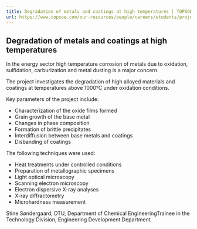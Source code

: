 ```yaml
---
title: Degradation of metals and coatings at high temperatures | TOPSOE
url: https://www.topsoe.com/our-resources/people/careers/students/projects-topsoe/degradation-metals-and-coatings-high-temperatures#main-content
---
```


## Degradation of metals and coatings at high temperatures

In the energy sector high temperature corrosion of metals due to oxidation, sulfidation, carburization and metal dusting is a major concern.

The project investigates the degradation of high alloyed materials and coatings at temperatures above 1000°C under oxidation conditions.

Key parameters of the project include:

- Characterization of the oxide films formed
- Grain growth of the base metal
- Changes in phase composition
- Formation of brittle precipitates
- Interdiffusion between base metals and coatings
- Disbanding of coatings

The following techniques were used:

- Heat treatments under controlled conditions
- Preparation of metallographic specimens
- Light optical microscopy
- Scanning electron microscopy
- Electron dispersive X-ray analyses
- X-ray diffractometry
- Microhardness measurement

Stine Søndergaard, DTU, Department of Chemical EngineeringTrainee in the Technology Division, Engineering Development Department.